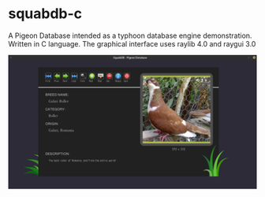# squabdb-c
A Pigeon Database intended as a typhoon database engine demonstration. Written in C language.
The graphical interface uses raylib 4.0 and raygui 3.0

![The main form](https://github.com/funlw65/squabdb-c/blob/main/doc/main.png)
